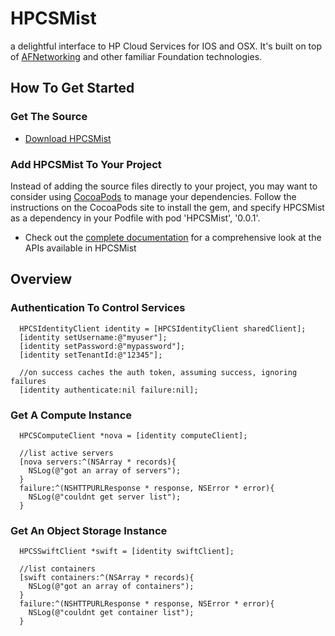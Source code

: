 HPCSMist
========

a delightful interface to HP Cloud Services for IOS and OSX.  It's built on top of
[AFNetworking](https://github.com/AFNetworking/AFNetworking)
and other familiar Foundation technologies. 

## How To Get Started


### Get The Source
- [Download HPCSMist](https://git.hpcloud.net/hagedorm/HPCSMist)

### Add HPCSMist To Your Project

Instead of adding the source files directly to your project, you may
want to consider using [CocoaPods](http://cocoapods.org/) to manage your dependencies. Follow the
instructions on the CocoaPods site to install the gem, and specify
HPCSMist as a dependency in your Podfile with pod 'HPCSMist',
'0.0.1'.


- Check out the [complete documentation](http://15.184.93.121/) for a
comprehensive look at the APIs available in HPCSMist

## Overview

### Authentication To Control Services

      HPCSIdentityClient identity = [HPCSIdentityClient sharedClient];
      [identity setUsername:@"myuser"];
      [identity setPassword:@"mypassword"];
      [identity setTenantId:@"12345"];

      //on success caches the auth token, assuming success, ignoring failures
      [identity authenticate:nil failure:nil];


### Get A Compute Instance


      HPCSComputeClient *nova = [identity computeClient];

      //list active servers
      [nova servers:^(NSArray * records){
        NSLog(@"got an array of servers");
      }
      failure:^(NSHTTPURLResponse * response, NSError * error){
        NSLog(@"couldnt get server list");
      }


### Get An Object Storage Instance


      HPCSSwiftClient *swift = [identity swiftClient];

      //list containers
      [swift containers:^(NSArray * records){
        NSLog(@"got an array of containers");
      }
      failure:^(NSHTTPURLResponse * response, NSError * error){
        NSLog(@"couldnt get container list");
      }





